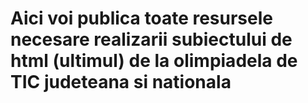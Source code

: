 # Aici voi publica toate resursele necesare realizarii subiectului de html (ultimul) de la olimpiadela de TIC judeteana si nationala

